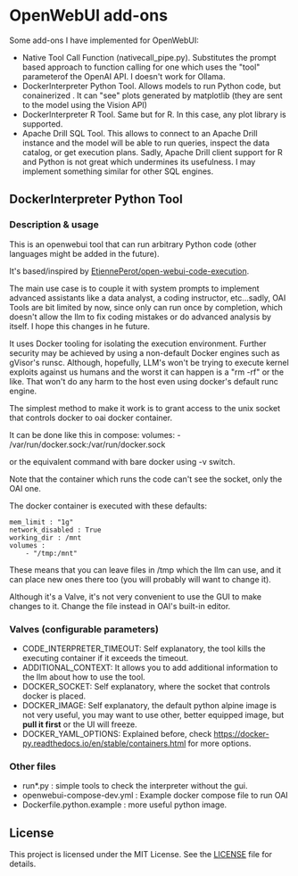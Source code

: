# OpenWebUI add-ons

Some add-ons I have implemented for OpenWebUI:

 - Native Tool Call Function (nativecall_pipe.py). Substitutes the prompt based approach to function calling for one which uses the "tool" parameterof the OpenAI API. I doesn't work for Ollama.
 - DockerInterpreter Python Tool. Allows models to run Python code, but conainerized . It can "see" plots generated by matplotlib (they are sent to the model  using the Vision API)
 - DockerInterpreter R Tool. Same but for R. In this case, any plot library is supported.
 - Apache Drill SQL Tool. This allows to connect to an Apache Drill instance and the model will be able to run queries, inspect the data catalog, or get execution plans. Sadly, Apache Drill client support for R and Python is not great which undermines its usefulness. I may implement something similar for other SQL engines.


## DockerInterpreter Python Tool

###  Description & usage

This is an openwebui tool that can run arbitrary Python code (other languages 
might be added in the future). 

It's based/inspired by [EtiennePerot/open-webui-code-execution](https://github.com/EtiennePerot/open-webui-code-execution).

The main use case is to couple it with system prompts to implement advanced
assistants like a data analyst, a coding instructor, etc...sadly, OAI 
Tools are bit limited by now, since only can run once by completion,
which doesn't allow the llm to fix coding mistakes or do advanced analysis by itself. I hope this changes in he future. 

It uses Docker tooling for isolating the execution environment. Further security may be achieved by using a non-default Docker engines such as
gVisor's runsc. Although, hopefully, LLM's won't be trying to execute kernel
exploits against us humans and the worst it can happen is a "rm -rf" or the like. That won't do any harm to the host even using docker's default runc engine. 

The simplest method to make it work is to  grant access to the unix socket
that controls docker to oai docker container.

It can be done like this in compose:
    volumes:
      - /var/run/docker.sock:/var/run/docker.sock

or the equivalent command with bare docker using -v switch.

Note that the container which runs the code can't see the socket, 
only the OAI one.

The docker container is executed with these defaults:

```
mem_limit : "1g"
network_disabled : True
working_dir : /mnt
volumes : 
    - "/tmp:/mnt"
```

These means that you can leave files in /tmp which the llm can use,
 and it can place new ones there too (you will probably will want 
to change it). 

Although it's a Valve, it's not very convenient to use the GUI to
make changes to it. Change the file instead in OAI's built-in editor.

### Valves (configurable parameters)

- CODE_INTERPRETER_TIMEOUT: Self explanatory, the tool kills the executing container if it exceeds the timeout.
- ADDITIONAL_CONTEXT: It allows you to add additional information 
to the llm about how to use the tool.
- DOCKER_SOCKET: Self explanatory, where the socket that controls docker is placed.
- DOCKER_IMAGE: Self explanatory, the default python alpine image is not very useful, you may want to use other,
better equipped image, but **pull it first** or the UI will freeze.
- DOCKER_YAML_OPTIONS: Explained before, check https://docker-py.readthedocs.io/en/stable/containers.html for more options.


### Other files

 - run\*.py : simple tools to check the interpreter without the gui.
 - openwebui-compose-dev.yml : Example docker compose file to run OAI
 - Dockerfile.python.example : more useful python image.



## License

This project is licensed under the MIT License. See the [LICENSE](LICENSE) file for details.
